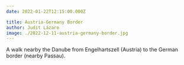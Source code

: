 ```yaml
---
date: 2022-01-22T12:15:00.000Z

title: Austria-Germany Border
author: Judit Lázaro
image: ./2022-12-11-austria-germany-border.jpg
---
```


A walk nearby the Danube from Engelhartszell (Austria) to the German border (nearby Passau).
